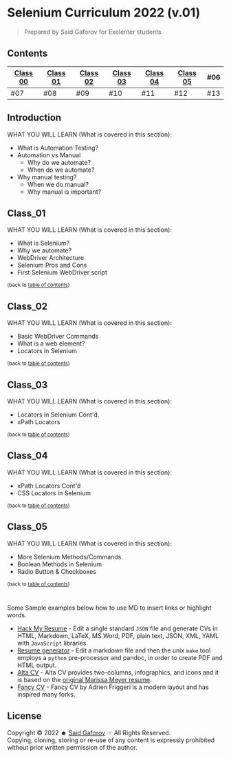 # Selenium Curriculum 2022 (v.01)

> Prepared by Said Gaforov for Exelenter students


## Contents

  [Class 00](#Introduction) | [Class 01](#Class_01) | [Class 02](#Class_02) | [Class 03](#Class_03) | [Class 04](#Class_04) | [Class 05](#Class_05) | #06 |
  --- |--------|----------|----------|-----------------------|-----------------------|-----|
  #07 | #08    | #09      | #10      | #11                   | #12                   | #13 |


## Introduction
WHAT YOU WILL LEARN (What is covered in this section):
- What is Automation Testing?
- Automation vs Manual
  - Why do we automate?
  - When do we automate?
- Why manual testing?
  - When we do manual?
  - Why manual is important? 


## Class_01
WHAT YOU WILL LEARN (What is covered in this section):
- What is Selenium?
- Why we automate?
- WebDriver Architecture
- Selenium Pros and Cons
- First Selenium WebDriver script

<sup>(back to [table of contents](#Contents))</sup>


## Class_02
WHAT YOU WILL LEARN (What is covered in this section):
- Basic WebDriver Commands
- What is a web element?
- Locators in Selenium

<sup>(back to [table of contents](#Contents))</sup>


## Class_03
WHAT YOU WILL LEARN (What is covered in this section):
- Locators in Selenium Cont'd.
- xPath Locators

<sup>(back to [table of contents](#Contents))</sup>


## Class_04
WHAT YOU WILL LEARN (What is covered in this section):
- xPath Locators Cont'd
- CSS Locators in Selenium

<sup>(back to [table of contents](#Contents))</sup>


## Class_05
WHAT YOU WILL LEARN (What is covered in this section):
- More Selenium Methods/Commands
- Boolean Methods in Selenium
- Radio Button & Checkboxes

<sup>(back to [table of contents](#Contents))</sup>


#
#

[//]: # (# Services)
Some Sample examples below how to use MD to insert links or highlight words. 
- [Hack My Resume](https://github.com/hacksalot/HackMyResume) - Edit a single standard `JSON` file and generate CVs in HTML, Markdown, LaTeX, MS Word, PDF, plain text, JSON, XML, YAML with `JavaScript` libraries.
- [Resume generator](https://github.com/mwhite/resume) - Edit a markdown file and then the unix `make` tool employs a `python` pre-processor and pandoc, in order to create PDF and HTML output.
- [Alta CV](https://github.com/liantze/AltaCV) - Alta CV provides two-columns, infographics, and icons and it is based on the [original Marissa Meyer resume](https://www.businessinsider.com/a-sample-resume-for-marissa-mayer-2015-7/).
- [Fancy CV](https://github.com/depressiveRobot/friggeri-cv-a4) - Fancy CV by Adrien Friggeri is a modern layout and has inspired many forks.


## License

Copyright © 2022 &#9787; [Said Gaforov](https://github.com/gaforov) &#9758; All Rights Reserved.<br> Copying, cloning, storing or re-use of any content is expressly prohibited without prior written permission of the author.
